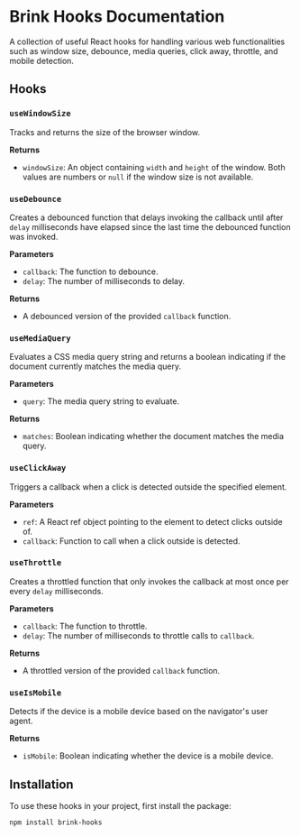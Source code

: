 # Brink Hooks Documentation

A collection of useful React hooks for handling various web functionalities such as window size, debounce, media queries, click away, throttle, and mobile detection.

## Hooks

### `useWindowSize`

Tracks and returns the size of the browser window.

**Returns**

- `windowSize`: An object containing `width` and `height` of the window. Both values are numbers or `null` if the window size is not available.

### `useDebounce`

Creates a debounced function that delays invoking the callback until after `delay` milliseconds have elapsed since the last time the debounced function was invoked.

**Parameters**

- `callback`: The function to debounce.
- `delay`: The number of milliseconds to delay.

**Returns**

- A debounced version of the provided `callback` function.

### `useMediaQuery`

Evaluates a CSS media query string and returns a boolean indicating if the document currently matches the media query.

**Parameters**

- `query`: The media query string to evaluate.

**Returns**

- `matches`: Boolean indicating whether the document matches the media query.

### `useClickAway`

Triggers a callback when a click is detected outside the specified element.

**Parameters**

- `ref`: A React ref object pointing to the element to detect clicks outside of.
- `callback`: Function to call when a click outside is detected.

### `useThrottle`

Creates a throttled function that only invokes the callback at most once per every `delay` milliseconds.

**Parameters**

- `callback`: The function to throttle.
- `delay`: The number of milliseconds to throttle calls to `callback`.

**Returns**

- A throttled version of the provided `callback` function.

### `useIsMobile`

Detects if the device is a mobile device based on the navigator's user agent.

**Returns**

- `isMobile`: Boolean indicating whether the device is a mobile device.

## Installation

To use these hooks in your project, first install the package:

```bash
npm install brink-hooks
```
